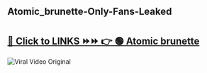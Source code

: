 
 ## Atomic_brunette-Only-Fans-Leaked

# <h2><a href="https://clipsfans.com/Atomic_brunette&ref=git">🔗 Click to LINKS ⏩⏩ 👉 🟢 Atomic brunette </a></h2>

<a href="https://clipsfans.com/Atomic_brunette&ref=git" rel="nofollow" data-target="animated-image.originalLink"><img src="https://i.ibb.co.com/xMMVF88/686577567.gif" alt="Viral Video Original" style="max-width: 100%; display: inline-block;" data-target="animated-image.originalImage"></a>
